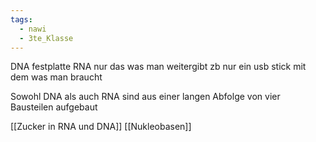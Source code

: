 ```yaml
---
tags:
  - nawi
  - 3te_Klasse
---
```

DNA festplatte
RNA nur das was man weitergibt zb nur ein usb stick mit dem was man braucht

Sowohl DNA als auch RNA sind aus einer langen Abfolge von vier Bausteilen aufgebaut

[[Zucker in RNA und DNA]]
[[Nukleobasen]]